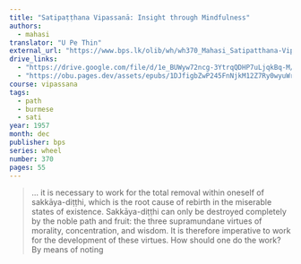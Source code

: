 ```yaml
---
title: "Satipaṭṭhana Vipassanā: Insight through Mindfulness"
authors:
  - mahasi
translator: "U Pe Thin"
external_url: "https://www.bps.lk/olib/wh/wh370_Mahasi_Satipatthana-Vipassana--Insight-Thru-Mindfulness.html"
drive_links:
  - "https://drive.google.com/file/d/1e_BUWyw72ncg-3YtrqQDHP7uLjqkBq-M/view?usp=drivesdk"
  - "https://obu.pages.dev/assets/epubs/1DJfigbZwP245FnNjkM12Z7Ry0wyuWrto.epub"
course: vipassana
tags:
  - path
  - burmese
  - sati
year: 1957
month: dec
publisher: bps
series: wheel
number: 370
pages: 55
---
```


> … it is necessary to work for the total removal within oneself of sakkāya-diṭṭhi, which is the root cause of rebirth in the miserable states of existence. Sakkāya-diṭṭhi can only be destroyed completely by the noble path and fruit: the three supramundane virtues of morality, concentration, and wisdom. It is therefore imperative to work for the development of these virtues. How should one do the work? By means of noting

